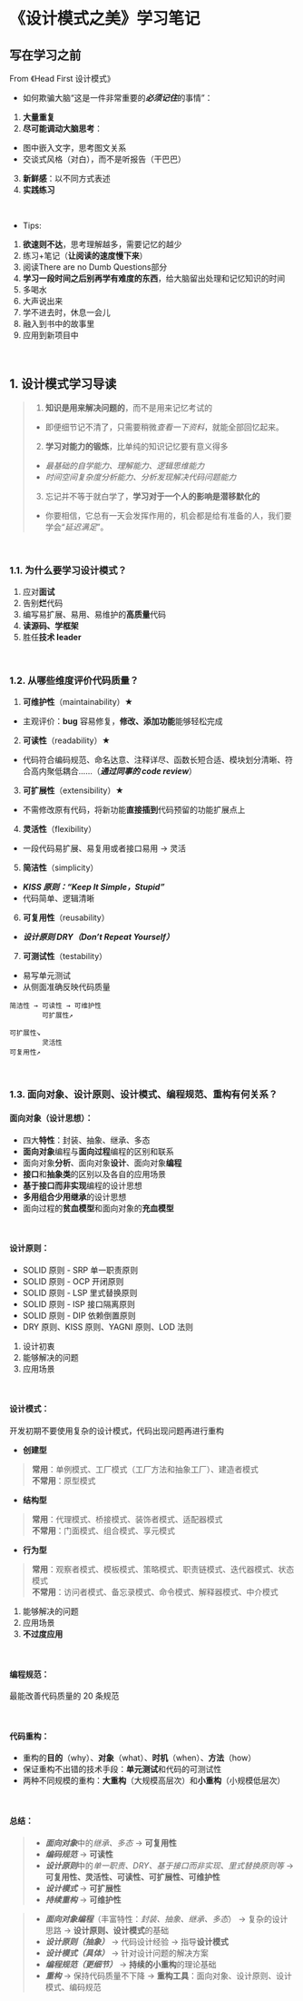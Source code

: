 # **《设计模式之美》学习笔记**

## **写在学习之前**
From 《Head First 设计模式》
- 如何欺骗大脑“这是一件非常重要的***必须记住***的事情”：
1. **大量重复**
2. **尽可能调动大脑思考**：  
- 图中嵌入文字，思考图文关系  
- 交谈式风格（对白），而不是听报告（干巴巴）
3. **新鲜感**：以不同方式表述
4. **实践练习**

<br>

- Tips:
1. **欲速则不达**，思考理解越多，需要记忆的越少
2. 练习+笔记（**让阅读的速度慢下来**）
3. 阅读There are no Dumb Questions部分
4. **学习一段时间之后别再学有难度的东西**，给大脑留出处理和记忆知识的时间
5. 多喝水
6. 大声说出来
7. 学不进去时，休息一会儿
8. 融入到书中的故事里
9. 应用到新项目中

<br>

## **1. 设计模式学习导读**

> 1. **知识是用来解决问题的**，而不是用来记忆考试的
> - 即便细节记不清了，只需要稍微*查看一下资料*，就能全部回忆起来。
>
> 2. **学习对能力的锻炼**，比单纯的知识记忆要有意义得多
> - *最基础的自学能力、理解能力、逻辑思维能力*
> - *时间空间复杂度分析能力、分析发现解决代码问题能力*
>
> 3. 忘记并不等于就白学了，**学习对于一个人的影响是潜移默化的**
> - 你要相信，它总有一天会发挥作用的，机会都是给有准备的人，我们要学会“*延迟满足*”。

<br>

### **1.1. 为什么要学习设计模式？**
1. 应对**面试**
2. 告别**烂**代码
3. 编写易扩展、易用、易维护的**高质量**代码
4. **读源码、学框架**
5. 胜任**技术 leader**

<br>

### **1.2. 从哪些维度评价代码质量？**

1. **可维护性**（maintainability）★
- 主观评价：**bug** 容易修复，**修改、添加功能**能够轻松完成

2. **可读性**（readability）★
- 代码符合编码规范、命名达意、注释详尽、函数长短合适、模块划分清晰、符合高内聚低耦合……（***通过同事的 code review***）

3. **可扩展性**（extensibility）★
- 不需修改原有代码，将新功能**直接插到**代码预留的功能扩展点上

4. **灵活性**（flexibility）
- 一段代码易扩展、易复用或者接口易用 → 灵活

5. **简洁性**（simplicity）
- ***KISS 原则：“Keep It Simple，Stupid”***
- 代码简单、逻辑清晰

6. **可复用性**（reusability）
- ***设计原则 DRY（Don’t Repeat Yourself）***

7. **可测试性**（testability）
- 易写单元测试
- 从侧面准确反映代码质量


```
简洁性 → 可读性 → 可维护性
        可扩展性↗

可扩展性↘
        灵活性
可复用性↗
```

<br>

### **1.3. 面向对象、设计原则、设计模式、编程规范、重构有何关系？**

#### **面向对象（设计思想）**：
- 四大**特性**：封装、抽象、继承、多态
- **面向对象**编程与**面向过程**编程的区别和联系
- 面向对象**分析**、面向对象**设计**、面向对象**编程**
- **接口**和**抽象类**的区别以及各自的应用场景
- **基于接口而非实现**编程的设计思想
- **多用组合少用继承**的设计思想
- 面向过程的**贫血模型**和面向对象的**充血模型**

<br>

#### **设计原则**：
- SOLID 原则 - SRP 单一职责原则
- SOLID 原则 - OCP 开闭原则
- SOLID 原则 - LSP 里式替换原则
- SOLID 原则 - ISP 接口隔离原则
- SOLID 原则 - DIP 依赖倒置原则
- DRY 原则、KISS 原则、YAGNI 原则、LOD 法则

1. 设计初衷
2. 能够解决的问题
3. 应用场景

<br>

#### **设计模式**：
开发初期不要使用复杂的设计模式，代码出现问题再进行重构

- **创建型**

> **常用**：单例模式、工厂模式（工厂方法和抽象工厂）、建造者模式<br>
> **不常用**：原型模式

- **结构型**

> **常用**：代理模式、桥接模式、装饰者模式、适配器模式<br>
> **不常用**：门面模式、组合模式、享元模式

- **行为型**

> **常用**：观察者模式、模板模式、策略模式、职责链模式、迭代器模式、状态模式<br>
> **不常用**：访问者模式、备忘录模式、命令模式、解释器模式、中介模式

1. 能够解决的问题
2. 应用场景
3. **不过度应用**

<br>

#### **编程规范**：
最能改善代码质量的 20 条规范

<br>

#### **代码重构**：
- 重构的**目的**（why）、**对象**（what）、**时机**（when）、**方法**（how）
- 保证重构不出错的技术手段：**单元测试**和代码的可测试性
- 两种不同规模的重构：**大重构**（大规模高层次）和**小重构**（小规模低层次）

<br>

#### **总结**：

> - ***面向对象***中的*继承、多态* → **可复用性**<br>
> - ***编码规范*** → **可读性**<br>
> - ***设计原则***中的*单一职责、DRY、基于接口而非实现、里式替换原则等* → **可复用性、灵活性、可读性、可扩展性、可维护性**<br>
> - ***设计模式*** → **可扩展性**<br>
> - ***持续重构*** → **可维护性**

> - ***面向对象编程***（丰富特性：*封装、抽象、继承、多态*） → 复杂的设计思路 → **设计原则、设计模式**的基础
> - ***设计原则（抽象）*** → 代码设计经验 → 指导**设计模式**
> - ***设计模式（具体）*** → 针对设计问题的解决方案
> - ***编程规范（更细节）*** → **持续的小重构**的理论基础
> - ***重构*** → 保持代码质量不下降 → **重构工具**：面向对象、设计原则、设计模式、编码规范